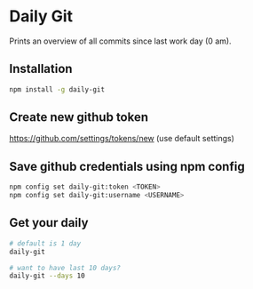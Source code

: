 # Daily Git
Prints an overview of all commits since last work day (0 am).

## Installation
```bash
npm install -g daily-git
```

## Create new github token
https://github.com/settings/tokens/new (use default settings)

## Save github credentials using npm config

```bash
npm config set daily-git:token <TOKEN>
npm config set daily-git:username <USERNAME>
```

## Get your daily

```bash
# default is 1 day
daily-git

# want to have last 10 days?
daily-git --days 10
```
